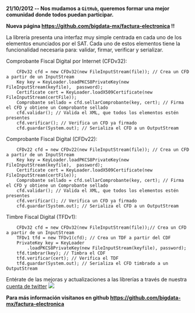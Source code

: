 **21/10/2012 -- Nos mudamos a `GitHub`, queremos formar una mejor comunidad donde todos puedan participar.**

**Nueva página https://github.com/bigdata-mx/factura-electronica !!**


La librería presenta una interfaz muy simple centrada en cada uno de los elementos enunciados por el SAT. Cada uno de estos elementos tiene la funcionalidad necesaria para: validar, firmar, verificar y serializar.

Comprobante Fiscal Digital por Internet (CFDv32):

```
    CFDv32 cfd = new CFDv32(new FileInputStream(file)); // Crea un CFD a partir de un InputStream
    Key key = KeyLoader.loadPKCS8PrivateKey(new FileInputStream(keyfile),  password);
    Certificate cert = KeyLoader.loadX509Certificate(new FileInputStream(certFile));
    Comprobante sellado = cfd.sellarComprobante(key, cert); // Firma el CFD y obtiene un Comprobante sellado
    cfd.validar(); // Valida el XML, que todos los elementos estén presentes
    cfd.verificar(); // Verifica un CFD ya firmado
    cfd.guardar(System.out); // Serializa el CFD a un OutputStream
```

Comprobante Fiscal Digital  (CFDv22):

```
    CFDv22 cfd = new CFDv22(new FileInputStream(file)); // Crea un CFD a partir de un InputStream
    Key key = KeyLoader.loadPKCS8PrivateKey(new FileInputStream(keyfile),  password);
    Certificate cert = KeyLoader.loadX509Certificate(new FileInputStream(certFile));
    Comprobante sellado = cfd.sellarComprobante(key, cert); // Firma el CFD y obtiene un Comprobante sellado
    cfd.validar(); // Valida el XML, que todos los elementos estén presentes
    cfd.verificar(); // Verifica un CFD ya firmado
    cfd.guardar(System.out); // Serializa el CFD a un OutputStream
```

Timbre Fiscal Digital (TFDv1):

```
    CFDv32 cfd = new CFDv32(new FileInputStream(file));// Crea un CFD a partir de un InputStream
    TFDv1 tfd = new TFDv1(cfd); // Crea un TDF a partir del CDF
    PrivateKey key = KeyLoader
        .loadPKCS8PrivateKey(new FileInputStream(keyfile), password);
    tfd.timbrar(key); // Timbra el CDF
    tfd.verificar(cert); // Verifica el TDF
    tfd.guardar(System.out); // Serializa el CFD timbrado a un OutputStream
```


Entérate de las mejoras y actualizaciones a las librerías a través de nuestra [cuenta de twitter](http://www.twitter.com/bigdata_mx)  [![](http://twitter-badges.s3.amazonaws.com/t_mini-a.png)](http://www.twitter.com/bigdata_mx)


**Para más información visítanos en github https://github.com/bigdata-mx/factura-electronica**
